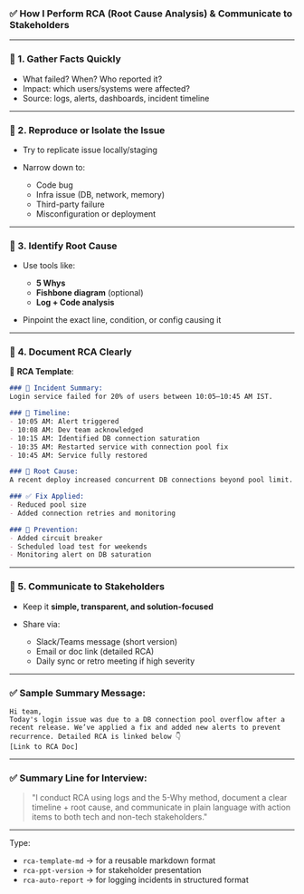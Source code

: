 ### ✅ How I Perform RCA (Root Cause Analysis) & Communicate to Stakeholders

---

### 🔹 1. **Gather Facts Quickly**

* What failed? When? Who reported it?
* Impact: which users/systems were affected?
* Source: logs, alerts, dashboards, incident timeline

---

### 🔹 2. **Reproduce or Isolate the Issue**

* Try to replicate issue locally/staging
* Narrow down to:

  * Code bug
  * Infra issue (DB, network, memory)
  * Third-party failure
  * Misconfiguration or deployment

---

### 🔹 3. **Identify Root Cause**

* Use tools like:

  * **5 Whys**
  * **Fishbone diagram** (optional)
  * **Log + Code analysis**
* Pinpoint the exact line, condition, or config causing it

---

### 🔹 4. **Document RCA Clearly**

📄 **RCA Template**:

```markdown
### 🛑 Incident Summary:
Login service failed for 20% of users between 10:05–10:45 AM IST.

### 📅 Timeline:
- 10:05 AM: Alert triggered
- 10:08 AM: Dev team acknowledged
- 10:15 AM: Identified DB connection saturation
- 10:35 AM: Restarted service with connection pool fix
- 10:45 AM: Service fully restored

### 🧠 Root Cause:
A recent deploy increased concurrent DB connections beyond pool limit.

### ✅ Fix Applied:
- Reduced pool size
- Added connection retries and monitoring

### 🔐 Prevention:
- Added circuit breaker
- Scheduled load test for weekends
- Monitoring alert on DB saturation
```

---

### 🔹 5. **Communicate to Stakeholders**

* Keep it **simple, transparent, and solution-focused**
* Share via:

  * Slack/Teams message (short version)
  * Email or doc link (detailed RCA)
  * Daily sync or retro meeting if high severity

---

### ✅ Sample Summary Message:

```
Hi team,  
Today's login issue was due to a DB connection pool overflow after a recent release. We’ve applied a fix and added new alerts to prevent recurrence. Detailed RCA is linked below 👇  
[Link to RCA Doc]
```

---

### ✅ Summary Line for Interview:

> "I conduct RCA using logs and the 5-Why method, document a clear timeline + root cause, and communicate in plain language with action items to both tech and non-tech stakeholders."

---

Type:

* `rca-template-md` → for a reusable markdown format
* `rca-ppt-version` → for stakeholder presentation
* `rca-auto-report` → for logging incidents in structured format
